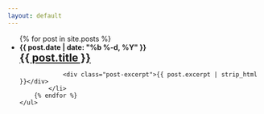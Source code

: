 ```yaml
---
layout: default
---
```


<div class="home">
	<ul class="posts">
		{% for post in site.posts %}
			<li>
				<div class="post-date"><strong>{{ post.date | date: "%b %-d, %Y" }}</strong></div>
				<span><h2 style="display: inline"><a class="post-link" href="{{ post.url | prepend: site.baseurl }}">{{ post.title }}</a></h2></span>


				<div class="post-excerpt">{{ post.excerpt | strip_html }}</div>
			</li>
		{% endfor %}
	</ul>
</div>
